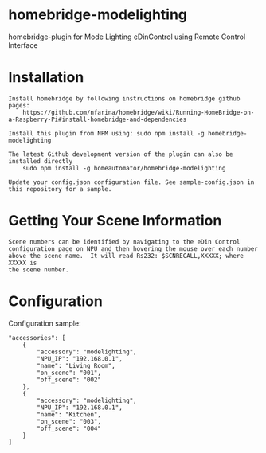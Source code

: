 # homebridge-modelighting
homebridge-plugin for Mode Lighting eDinControl using Remote Control Interface

# Installation

    Install homebridge by following instructions on homebridge github pages:
		https://github.com/nfarina/homebridge/wiki/Running-HomeBridge-on-a-Raspberry-Pi#install-homebridge-and-dependencies

	Install this plugin from NPM using: sudo npm install -g homebridge-modelighting
	
	The latest Github development version of the plugin can also be installed directly
		sudo npm install -g homeautomator/homebridge-modelighting
	
    Update your config.json configuration file. See sample-config.json in
	this repository for a sample.

# Getting Your Scene Information
	Scene numbers can be identified by navigating to the eDin Control
	configuration page on NPU and then hovering the mouse over each number
	above the scene name.  It will read Rs232: $SCNRECALL,XXXXX; where XXXXX is
	the scene number.

# Configuration

Configuration sample:

	"accessories": [
		{
			"accessory": "modelighting",
			"NPU_IP": "192.168.0.1",
			"name": "Living Room",
			"on_scene": "001",
			"off_scene": "002"
		},
		{
			"accessory": "modelighting",
			"NPU_IP": "192.168.0.1",
			"name": "Kitchen",
			"on_scene": "003",
			"off_scene": "004"
		}
	]